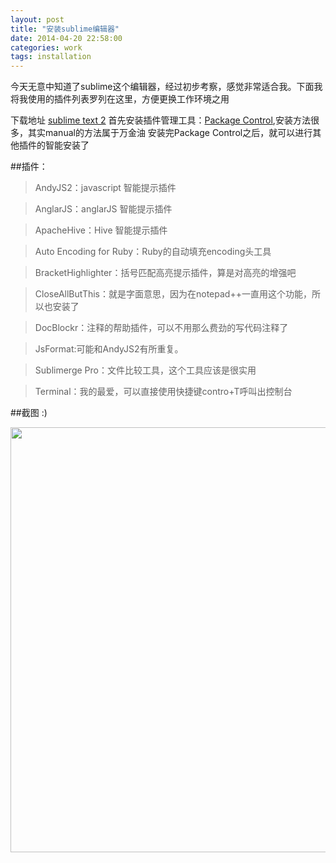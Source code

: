 ```yaml
---
layout: post
title: "安装sublime编辑器"
date: 2014-04-20 22:58:00
categories: work
tags: installation
---
```


今天无意中知道了sublime这个编辑器，经过初步考察，感觉非常适合我。下面我将我使用的插件列表罗列在这里，方便更换工作环境之用

下载地址 [sublime text 2][1]
首先安装插件管理工具：[Package Control][2],安装方法很多，其实manual的方法属于万金油
安装完Package Control之后，就可以进行其他插件的智能安装了

##插件：
>AndyJS2：javascript 智能提示插件

>AnglarJS：anglarJS 智能提示插件

>ApacheHive：Hive 智能提示插件

>Auto Encoding for Ruby：Ruby的自动填充encoding头工具

>BracketHighlighter：括号匹配高亮提示插件，算是对高亮的增强吧

>CloseAllButThis：就是字面意思，因为在notepad++一直用这个功能，所以也安装了

>DocBlockr：注释的帮助插件，可以不用那么费劲的写代码注释了

>JsFormat:可能和AndyJS2有所重复。

>Sublimerge Pro：文件比较工具，这个工具应该是很实用

>Terminal：我的最爱，可以直接使用快捷键contro+T呼叫出控制台

##截图 :)

<img src="{{ site.url }}/images/sublime.png" width='680'>


  [1]: http://www.sublimetext.com/2
  [2]: https://sublime.wbond.net/installation
